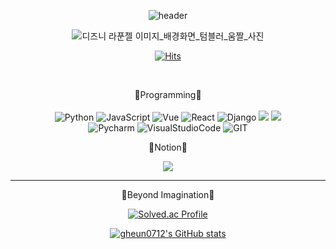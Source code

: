 <div align="center">

![header](https://capsule-render.vercel.app/api?type=soft&color=auto&height=180&section=header&text=❤GaHeun%20KIM❤&fontSize=50&animation=fadeIn)


![디즈니 라푼젤 이미지_배경화면_텀블러_움짤_사진](https://user-images.githubusercontent.com/97588019/150247143-18d5221f-d8c5-4ad7-8886-1a7e4b8ce9b4.gif)


[![Hits](https://hits.seeyoufarm.com/api/count/incr/badge.svg?url=https%3A%2F%2Fgithub.com%2Fgheun712&count_bg=%23F102B6&title_bg=%23555555&icon=ghostery.svg&icon_color=%23E7E7E7&title=hi%3A%29&edge_flat=false)](https://github.com/gheun712)

  
<br>

💎Programming💎
<br>
<br>
![Python](https://img.shields.io/badge/python-3670A0?style=for-the-badge&logo=python&logoColor=ffdd54)
![JavaScript](https://img.shields.io/badge/JavaScript-F7DF1E?style=for-the-badge&logo=JavaScript&logoColor=white)
![Vue](https://img.shields.io/badge/Vue.js-4FC08D?style=for-the-badge&logo=Vue.js&logoColor=ffdd54)
![React](https://img.shields.io/badge/React-61DAFB?style=for-the-badge&logo=React&logoColor=white)
![Django](https://img.shields.io/badge/django-important?style=for-the-badge&logo=django&logoColor=blueviolet)
<img src="https://img.shields.io/badge/html-E34F26?style=for-the-badge&logo=html5&logoColor=white">
<img src="https://img.shields.io/badge/css-1572B6?style=for-the-badge&logo=css3&logoColor=white">
<br>
![Pycharm](https://img.shields.io/badge/pycharm-3670A0?style=for-the-badge&logo=pycharm&logoColor=ffdd54)
![VisualStudioCode](https://img.shields.io/badge/VisualStudioCode-007ACC?style=for-the-badge&logo=VisualStudioCode&logoColor=white)
![GIT](https://img.shields.io/badge/git-yellowgreen?style=for-the-badge&logo=git&logoColor=9cf)
  
📰Notion📰

 
<a href="https://tourmaline-soy-98c.notion.site/Gana-s-notion-3b156a24dbaf412db5fa639657029404"><img src="https://img.shields.io/badge/Notion-000000?style=for-the-badge&logo=Notion&logoColor=white"/></a>
<br>
  
    
---  

 
🎈Beyond Imagination🎈

 
[![Solved.ac Profile](http://mazassumnida.wtf/api/v2/generate_badge?boj=rkgms0712)](https://solved.ac/rkgms0712/)

[![gheun0712's GitHub stats](https://github-readme-stats.vercel.app/api?username=gheun0712)](https://github.com/gheun0712/github-readme-stats)

</div>
